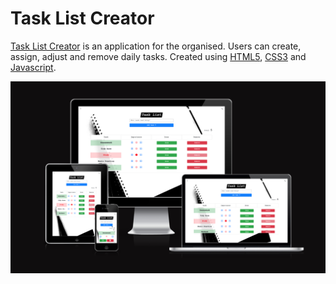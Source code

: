 # Task List Creator

<a href="https://mattdunks94.github.io/task-list-creator/">Task List Creator</a> is an application for the organised. Users can create, assign, adjust and remove daily tasks. Created using <a href="https://en.wikipedia.org/wiki/HTML5#:~:text=HTML5%20(Hypertext%20Markup%20Language%205,as%20the%20HTML%20Living%20Standard.">HTML5</a>, <a href="https://en.wikipedia.org/wiki/CSS">CSS3</a> and <a href="https://en.wikipedia.org/wiki/JavaScript">Javascript</a>.

<img src="/documentation/README-images/TASK-CREATOR-AMIRESPONSIVE.png">
